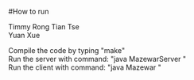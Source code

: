 #How to run

Timmy Rong Tian Tse  
Yuan Xue  

Compile the code by typing "make"  
Run the server with command: "java MazewarServer <port>"  
Run the client with command: "java Mazewar <host> <port>"  
